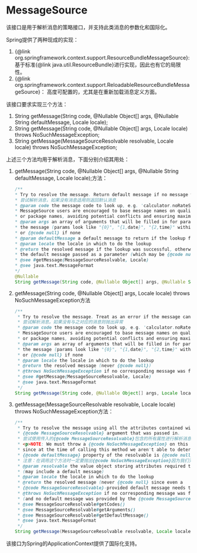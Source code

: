 # MessageSource

该接口是用于解析消息的策略接口，并支持此类消息的参数化和国际化。

Spring提供了两种现成的实现：

1. {@link org.springframework.context.support.ResourceBundleMessageSource}: 基于标准{@link java.util.ResourceBundle}进行实现，因此也有它的局限性。
2. {@link org.springframework.context.support.ReloadableResourceBundleMessageSource}： 高度可配置的，尤其是在重新加载消息定义方面。

该接口要求实现三个方法：

1. String getMessage(String code, @Nullable Object[] args, @Nullable String defaultMessage, Locale locale);
2. String getMessage(String code, @Nullable Object[] args, Locale locale) throws NoSuchMessageException;
3. String getMessage(MessageSourceResolvable resolvable, Locale locale) throws NoSuchMessageException;

上述三个方法均用于解析消息，下面分别介绍其用处：

1. getMessage(String code, @Nullable Object[] args, @Nullable String defaultMessage, Locale locale);方法：

    ```java
    /**
    * Try to resolve the message. Return default message if no message was found.
    * 尝试解析消息，如果没有消息适用则返回默认消息
    * @param code the message code to look up, e.g. 'calculator.noRateSet'.
    * MessageSource users are encouraged to base message names on qualified class
    * or package names, avoiding potential conflicts and ensuring maximum clarity.
    * @param args an array of arguments that will be filled in for params within
    * the message (params look like "{0}", "{1,date}", "{2,time}" within a message),
    * or {@code null} if none
    * @param defaultMessage a default message to return if the lookup fails
    * @param locale the locale in which to do the lookup
    * @return the resolved message if the lookup was successful, otherwise
    * the default message passed as a parameter (which may be {@code null})
    * @see #getMessage(MessageSourceResolvable, Locale)
    * @see java.text.MessageFormat
    */
    @Nullable
    String getMessage(String code, @Nullable Object[] args, @Nullable String defaultMessage, Locale locale);
    ```

2. getMessage(String code, @Nullable Object[] args, Locale locale) throws NoSuchMessageException方法

    ```java
    /**
     * Try to resolve the message. Treat as an error if the message can't be found.
     * 尝试解析消息。如果没有与之对应的消息则抛出异常
     * @param code the message code to look up, e.g. 'calculator.noRateSet'.
     * MessageSource users are encouraged to base message names on qualified class
     * or package names, avoiding potential conflicts and ensuring maximum clarity.
     * @param args an array of arguments that will be filled in for params within
     * the message (params look like "{0}", "{1,date}", "{2,time}" within a message),
     * or {@code null} if none
     * @param locale the locale in which to do the lookup
     * @return the resolved message (never {@code null})
     * @throws NoSuchMessageException if no corresponding message was found
     * @see #getMessage(MessageSourceResolvable, Locale)
     * @see java.text.MessageFormat
     */
    String getMessage(String code, @Nullable Object[] args, Locale locale) throws NoSuchMessageException;
    ```

3. getMessage(MessageSourceResolvable resolvable, Locale locale) throws NoSuchMessageException方法：

    ```java
    /**
     * Try to resolve the message using all the attributes contained within the
     * {@code MessageSourceResolvable} argument that was passed in.
     * 尝试使用传入的{@code MessageSourceResolvable}包含的所有属性进行解析消息。
     * <p>NOTE: We must throw a {@code NoSuchMessageException} on this method
     * since at the time of calling this method we aren't able to determine if the
     * {@code defaultMessage} property of the resolvable is {@code null} or not.
     * 注意：在调用这个方法时一定要抛出{@code NoSuchMessageException}因为我们无法保证传入的MessageSourceResolvable的默认消息不为null。
     * @param resolvable the value object storing attributes required to resolve a message
     * (may include a default message)
     * @param locale the locale in which to do the lookup
     * @return the resolved message (never {@code null} since even a
     * {@code MessageSourceResolvable}-provided default message needs to be non-null)
     * @throws NoSuchMessageException if no corresponding message was found
     * (and no default message was provided by the {@code MessageSourceResolvable})
     * @see MessageSourceResolvable#getCodes()
     * @see MessageSourceResolvable#getArguments()
     * @see MessageSourceResolvable#getDefaultMessage()
     * @see java.text.MessageFormat
     */
    String getMessage(MessageSourceResolvable resolvable, Locale locale) throws NoSuchMessageException;
    ```

该接口为Spring的ApplicationContext提供了国际化支持。
